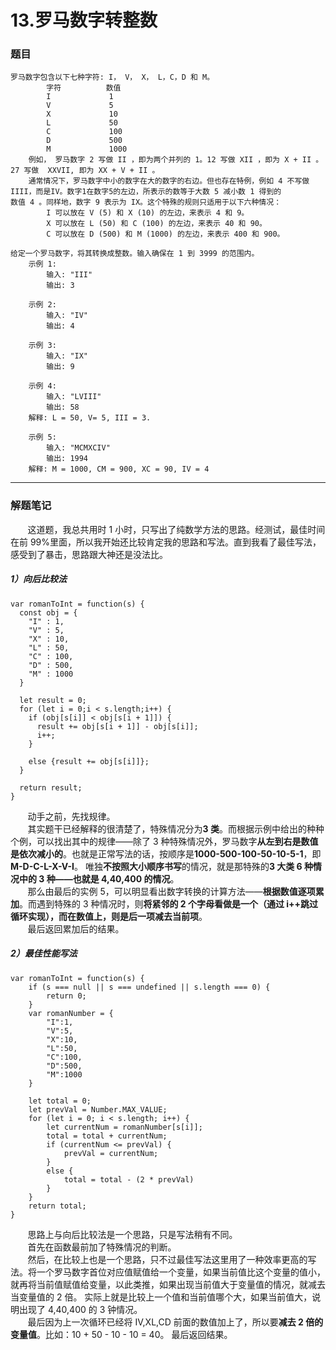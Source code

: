 # 13.罗马数字转整数

### 题目

    罗马数字包含以下七种字符: I， V， X， L，C，D 和 M。
            字符          数值
            I             1
            V             5
            X             10
            L             50
            C             100
            D             500
            M             1000
        例如， 罗马数字 2 写做 II ，即为两个并列的 1。12 写做 XII ，即为 X + II 。 27 写做  XXVII, 即为 XX + V + II 。
        通常情况下，罗马数字中小的数字在大的数字的右边。但也存在特例，例如 4 不写做IIII，而是IV。数字1在数字5的左边，所表示的数等于大数 5 减小数 1 得到的
    数值 4 。同样地，数字 9 表示为 IX。这个特殊的规则只适用于以下六种情况：
            I 可以放在 V (5) 和 X (10) 的左边，来表示 4 和 9。
            X 可以放在 L (50) 和 C (100) 的左边，来表示 40 和 90。
            C 可以放在 D (500) 和 M (1000) 的左边，来表示 400 和 900。

    给定一个罗马数字，将其转换成整数。输入确保在 1 到 3999 的范围内。
        示例 1:
            输入: "III"
            输出: 3

        示例 2:
            输入: "IV"
            输出: 4

        示例 3:
            输入: "IX"
            输出: 9

        示例 4:
            输入: "LVIII"
            输出: 58
        解释: L = 50, V= 5, III = 3.

        示例 5:
            输入: "MCMXCIV"
            输出: 1994
        解释: M = 1000, CM = 900, XC = 90, IV = 4

---

### 解题笔记

&nbsp;&nbsp;&nbsp;&nbsp;&nbsp;&nbsp;&nbsp;这道题，我总共用时 1 小时，只写出了纯数学方法的思路。经测试，最佳时间在前 99%里面，所以我开始还比较肯定我的思路和写法。直到我看了最佳写法，感受到了暴击，思路跟大神还是没法比。

##### 1）向后比较法

```
var romanToInt = function(s) {
  const obj = {
    "I" : 1,
    "V" : 5,
    "X" : 10,
    "L" : 50,
    "C" : 100,
    "D" : 500,
    "M" : 1000
  }

  let result = 0;
  for (let i = 0;i < s.length;i++) {
    if (obj[s[i]] < obj[s[i + 1]]) {
      result += obj[s[i + 1]] - obj[s[i]];
      i++;
    }

    else {result += obj[s[i]]};
  }

  return result;
}
```

&nbsp;&nbsp;&nbsp;&nbsp;&nbsp;&nbsp;&nbsp;动手之前，先找规律。<br>
&nbsp;&nbsp;&nbsp;&nbsp;&nbsp;&nbsp;&nbsp;其实题干已经解释的很清楚了，特殊情况分为**3 类**。而根据示例中给出的种种个例，可以找出其中的规律——除了 3 种特殊情况外，罗马数字**从左到右是数值是依次减小的**。也就是正常写法的话，按顺序是**1000-500-100-50-10-5-1**，即**M-D-C-L-X-V-I**。
唯独**不按照大小顺序书写**的情况，就是那特殊的**3 大类 6 种情况中的 3 种——也就是 4,40,400 的情况**。<br>
&nbsp;&nbsp;&nbsp;&nbsp;&nbsp;&nbsp;&nbsp;那么由最后的实例 5，可以明显看出数字转换的计算方法——**根据数值逐项累加**。而遇到特殊的 3 种情况时，则**将紧邻的 2 个字母看做是一个（通过 i++跳过循环实现），而在数值上，则是后一项减去当前项**。<br>
&nbsp;&nbsp;&nbsp;&nbsp;&nbsp;&nbsp;&nbsp;最后返回累加后的结果。

##### 2）最佳性能写法

```
var romanToInt = function(s) {
    if (s === null || s === undefined || s.length === 0) {
        return 0;
    }
    var romanNumber = {
        "I":1,
        "V":5,
        "X":10,
        "L":50,
        "C":100,
        "D":500,
        "M":1000
    }

    let total = 0;
    let prevVal = Number.MAX_VALUE;
    for (let i = 0; i < s.length; i++) {
        let currentNum = romanNumber[s[i]];
        total = total + currentNum;
        if (currentNum <= prevVal) {
            prevVal = currentNum;
        }
        else {
            total = total - (2 * prevVal)
        }
    }
    return total;
}
```

&nbsp;&nbsp;&nbsp;&nbsp;&nbsp;&nbsp;&nbsp;思路上与向后比较法是一个思路，只是写法稍有不同。<br>
&nbsp;&nbsp;&nbsp;&nbsp;&nbsp;&nbsp;&nbsp;首先在函数最前加了特殊情况的判断。<br>
&nbsp;&nbsp;&nbsp;&nbsp;&nbsp;&nbsp;&nbsp;然后，在比较上也是一个思路，只不过最佳写法这里用了一种效率更高的写法。将一个罗马数字首位对应值赋值给一个变量，如果当前值比这个变量的值小，就再将当前值赋值给变量，以此类推，如果出现当前值大于变量值的情况，就减去当变量值的 2 倍。
实际上就是比较上一个值和当前值哪个大，如果当前值大，说明出现了 4,40,400 的 3 钟情况。<br>
&nbsp;&nbsp;&nbsp;&nbsp;&nbsp;&nbsp;&nbsp;最后因为上一次循环已经将 IV,XL,CD 前面的数值加上了，所以要**减去 2 倍的变量值**。比如：10 + 50 - 10 - 10 = 40。
最后返回结果。
